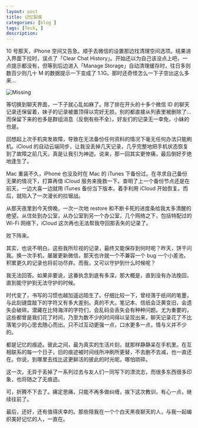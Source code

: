 ```yaml
---
layout: post
title: 记忆裂痕
categories: [blog ]
tags: [Tech, ]
description: 
---
```


10 号那天，iPhone 空间又告急。顺手去微信的设置那边找清理空间选项。结果进入界面下拉时，误点了「Clear Chat History」。开始还以为自己该没点上吧，一点提示都没有，但等到后边进入「Manage Storage」自动清理缓存时，往日多则数百少则几十 M 的数据提示一下变成了 1.1G。那时还奇怪怎么一下子空出这么多来...

![Missing](http://dreamofbook.qiniudn.com/Life.WeChat.History.Missing.jpg)

等切换到聊天界面，一下子就心乱如麻了。除了排在开头的十多个微信 ID 的聊天记录还保留着，妹子的记录被置顶得以完好无损，别的都直接从列表里被删除了...而保留下来的也多是群组消息（反倒有些不全）。好友们的记录无一幸免，小妹的也是。

回想起上次手机突发故障，导致在无法备份任何资料的情况下毫无任何办法只能刷机。iCloud 的自动云端同步，让我没丢掉几天记录，几乎完整地把手机状态恢复到了故障之前几天。真是让我引为神迹。说来，那一回其实更惨痛，最后倒好歹绝地逢生了。

Mac 重装不久，iPhone 也没及时在 Mac 的 iTunes 下备份过。在寻求自己备份无果的情况下，打算再借 iCloud 服务来挽救一下。查明了上一个备份节点还是在前天，一边大喜一边就用 iTunes 备份当下版本，着手利用 iCloud 开始恢复。而后，就陷入了一次漫长的拉锯战。

从那天夜里到今天傍晚，一次一次地 restore 和不断卡死的进度条给我太多清醒的绝望。从住处到办公室，从办公室到另一个办公室，几个网络之下，包括特配过的 Wi-Fi 网络下，iCloud 这次再也无法帮我夺回那丢失的记录了。

败下阵来。

其实，也说不明白。这些我所珍视的记录，最终又能保存到何时呢？昨天，饼干问我。换一次手机，屡屡更新微信，那天也许就一个不兼容一个 bug 一个小差池，积累更久的记录也将前功尽弃。而我，又可以守护到什么时候呢？

我无法回答。如果非要说，这番执念到底有多深，那大概是，直到没有办法挽回，直到能守护到无法守护的时候。

时代变了，书写的习惯也越加遥远陌生了。仔细比较一下，曾经落于纸间的笔墨，与此刻键盘敲下的字符又有多大差别。真的不大。笔记本、信纸会泛黄变旧，会遗失会破碎。潜藏在比特海洋的字符们，会乱码会丢失会有种种问题。尤为重要的，这些都曾是我们花了时间，乃至为数不少的时间得以呈现出来，聊天记录花了不比落笔少的心思去随心而出。只不过互动更强一点，口水更多一点，情与义并不少的。

都是记忆的痕迹。彼此之间，最为真实的生活片刻，就那样静静呆在手机里。在互相联系的每一个日子，旧的痕迹被时间线所冲刷所更替，不去删不去减，也一直还在。你说，到哪里去找比这更鲜活的彼此的时光呢。哪怕琐碎。

这一次，无异于丢掉了一系列过去与友人们一同写下的漂流志，而很多东西很多印象，也将随之了无痕迹。

可，折腾不下去了。痛定思痛，只能不再多做纠缠，挨下这次教训，有心一点，继续往前了。

最后，还好，还有值得庆幸的。那些陪我在一个个白天黑夜聊天的人，与我一起编织美好记忆的人，一直在。



